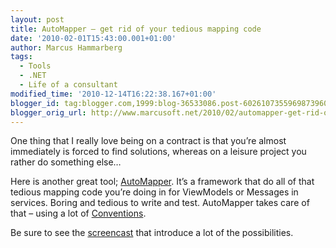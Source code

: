 ```yaml
---
layout: post
title: AutoMapper – get rid of your tedious mapping code
date: '2010-02-01T15:43:00.001+01:00'
author: Marcus Hammarberg
tags:
  - Tools
  - .NET
  - Life of a consultant
modified_time: '2010-12-14T16:22:38.167+01:00'
blogger_id: tag:blogger.com,1999:blog-36533086.post-6026107355969873960
blogger_orig_url: http://www.marcusoft.net/2010/02/automapper-get-rid-of-your-tedious.html
---
```



One thing that I really love being on a contract is that you’re almost
immediately is forced to find solutions, whereas on a leisure project
you rather do something else…

Here is another great tool;
<a href="http://automapper.codeplex.com/" target="_blank">AutoMapper</a>.
It’s a framework that do all of that tedious mapping code you’re doing
in for ViewModels or Messages in services. Boring and tedious to write
and test. AutoMapper takes care of that – using a lot of
<a href="http://en.wikipedia.org/wiki/Convention_over_configuration"
target="_blank">Conventions</a>.

Be sure to see the
<a href="http://www.dnrtv.com/default.aspx?showNum=155"
target="_blank">screencast</a> that introduce a lot of the
possibilities.
